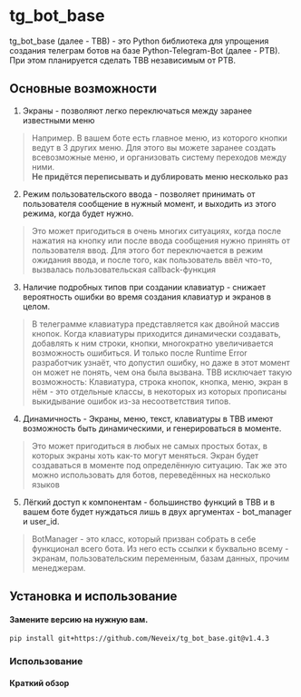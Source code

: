 # tg_bot_base
tg_bot_base (далее - TBB) - это Python библиотека для упрощения создания телеграм ботов на базе Python-Telegram-Bot (далее - PTB).
При этом планируется сделать TBB независимым от PTB.

## Основные возможности
1. Экраны - позволяют легко переключаться между заранее известными меню
> Например. В вашем боте есть главное меню, из которого кнопки ведут в 3 других меню.
> Для этого вы можете заранее создать всевозможные меню, и организовать систему переходов между ними.  
> **Не придётся переписывать и дублировать меню несколько раз**

2. Режим пользовательского ввода - позволяет принимать от пользователя сообщение в нужный момент, и выходить из этого режима, когда будет нужно.
> Это может пригодиться в очень многих ситуациях, когда после нажатия на кнопку или после ввода сообщения нужно принять от пользователя ввод.
> Для этого бот переключается в режим ожидания ввода, и после того, как пользователь ввёл что-то, вызвалась пользовательская callback-функция

3. Наличие подробных типов при создании клавиатур - снижает вероятность ошибки во время создания клавиатур и экранов в целом.
> В телеграмме клавиатура представляется как двойной массив кнопок. Когда клавиатуры приходится динамически создавать, добавлять к ним строки,
> кнопки, многократно увеличивается возможность ошибиться. И только после Runtime Error разработчик узнаёт, что допустил ошибку, но даже в этот момент он может не понять, чем она была вызвана.
TBB исключает такую возможность: Клавиатура, строка кнопок, кнопка, меню, экран в нём - это отдельные классы, в некоторых из которых прописаны выкидывание ошибок из-за несоответствия типов.

4. Динамичность - Экраны, меню, текст, клавиатуры в TBB имеют возможность быть динамическими, и генерироваться в моменте.
> Это может пригодиться в любых не самых простых ботах, в которых экраны хоть как-то могут меняться. Экран будет создаваться в моменте под определённую ситуацию.
> Так же это можно использовать для ботов, переведённых на несколько языков

5. Лёгкий доступ к компонентам - большинство функций в TBB и в вашем боте будет нуждаться лишь в двух аргументах - bot_manager и user_id.
> BotManager - это класс, который призван собрать в себе функционал всего бота. Из него есть ссылки к буквально всему - экранам, пользовательским переменным, базам данных,
> прочим менеджерам.
## Установка и использование
#### Замените версию на нужную вам.
`pip install git+https://github.com/Neveix/tg_bot_base.git@v1.4.3`

### Использование
#### Краткий обзор















